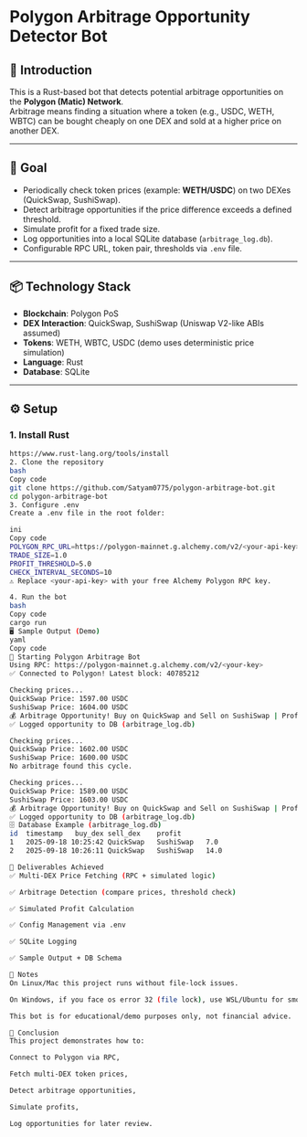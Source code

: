 # Polygon Arbitrage Opportunity Detector Bot

## 📌 Introduction
This is a Rust-based bot that detects potential arbitrage opportunities on the **Polygon (Matic) Network**.  
Arbitrage means finding a situation where a token (e.g., USDC, WETH, WBTC) can be bought cheaply on one DEX and sold at a higher price on another DEX.

---

## 🎯 Goal
- Periodically check token prices (example: **WETH/USDC**) on two DEXes (QuickSwap, SushiSwap).
- Detect arbitrage opportunities if the price difference exceeds a defined threshold.
- Simulate profit for a fixed trade size.
- Log opportunities into a local SQLite database (`arbitrage_log.db`).
- Configurable RPC URL, token pair, thresholds via `.env` file.

---

## 📦 Technology Stack
- **Blockchain**: Polygon PoS  
- **DEX Interaction**: QuickSwap, SushiSwap (Uniswap V2-like ABIs assumed)  
- **Tokens**: WETH, WBTC, USDC (demo uses deterministic price simulation)  
- **Language**: Rust  
- **Database**: SQLite  

---

## ⚙️ Setup

### 1. Install Rust
```bash
https://www.rust-lang.org/tools/install
2. Clone the repository
bash
Copy code
git clone https://github.com/Satyam0775/polygon-arbitrage-bot.git
cd polygon-arbitrage-bot
3. Configure .env
Create a .env file in the root folder:

ini
Copy code
POLYGON_RPC_URL=https://polygon-mainnet.g.alchemy.com/v2/<your-api-key>
TRADE_SIZE=1.0
PROFIT_THRESHOLD=5.0
CHECK_INTERVAL_SECONDS=10
⚠️ Replace <your-api-key> with your free Alchemy Polygon RPC key.

4. Run the bot
bash
Copy code
cargo run
🖥️ Sample Output (Demo)
yaml
Copy code
🚀 Starting Polygon Arbitrage Bot
Using RPC: https://polygon-mainnet.g.alchemy.com/v2/<your-key>
✅ Connected to Polygon! Latest block: 40785212

Checking prices...
QuickSwap Price: 1597.00 USDC
SushiSwap Price: 1604.00 USDC
💰 Arbitrage Opportunity! Buy on QuickSwap and Sell on SushiSwap | Profit: 7.00 USDC
✅ Logged opportunity to DB (arbitrage_log.db)

Checking prices...
QuickSwap Price: 1602.00 USDC
SushiSwap Price: 1600.00 USDC
No arbitrage found this cycle.

Checking prices...
QuickSwap Price: 1589.00 USDC
SushiSwap Price: 1603.00 USDC
💰 Arbitrage Opportunity! Buy on QuickSwap and Sell on SushiSwap | Profit: 14.00 USDC
✅ Logged opportunity to DB (arbitrage_log.db)
🗄️ Database Example (arbitrage_log.db)
id	timestamp	buy_dex	sell_dex	profit
1	2025-09-18 10:25:42	QuickSwap	SushiSwap	7.0
2	2025-09-18 10:26:11	QuickSwap	SushiSwap	14.0

📑 Deliverables Achieved
✅ Multi-DEX Price Fetching (RPC + simulated logic)

✅ Arbitrage Detection (compare prices, threshold check)

✅ Simulated Profit Calculation

✅ Config Management via .env

✅ SQLite Logging

✅ Sample Output + DB Schema

🚀 Notes
On Linux/Mac this project runs without file-lock issues.

On Windows, if you face os error 32 (file lock), use WSL/Ubuntu for smooth compilation.

This bot is for educational/demo purposes only, not financial advice.

🏁 Conclusion
This project demonstrates how to:

Connect to Polygon via RPC,

Fetch multi-DEX token prices,

Detect arbitrage opportunities,

Simulate profits,

Log opportunities for later review.
